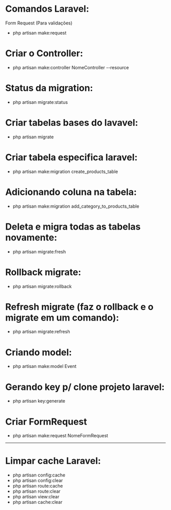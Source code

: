 # Comandos Laravel:
Form Request (Para validações)
- php artisan make:request <NomeFormRequest>

# Criar o Controller: 
- php artisan make:controller NomeController --resource

# Status da migration:
- php artisan migrate:status

# Criar tabelas bases do lavavel: 
- php artisan migrate

# Criar tabela especifica laravel:
- php artisan make:migration create_products_table

# Adicionando coluna na tabela:
- php artisan make:migration add_category_to_products_table

# Deleta e migra todas as tabelas novamente:
- php artisan migrate:fresh

# Rollback migrate:
- php artisan migrate:rollback

# Refresh migrate (faz o rollback e o migrate em um comando):
- php artisan migrate:refresh

# Criando model:
- php artisan make:model Event

# Gerando key p/ clone projeto laravel:
- php artisan key:generate

# Criar FormRequest
- php artisan make:request NomeFormRequest
---
# Limpar cache Laravel:
- php artisan config:cache
- php artisan config:clear
- php artisan route:cache
- php artisan route:clear
- php artisan view:clear
- php artisan cache:clear
